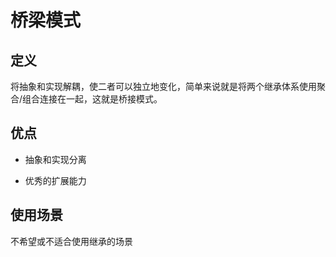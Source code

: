 # 桥梁模式

## 定义

将抽象和实现解耦，使二者可以独立地变化，简单来说就是将两个继承体系使用聚合/组合连接在一起，这就是桥接模式。

## 优点

- 抽象和实现分离

- 优秀的扩展能力

## 使用场景

不希望或不适合使用继承的场景

